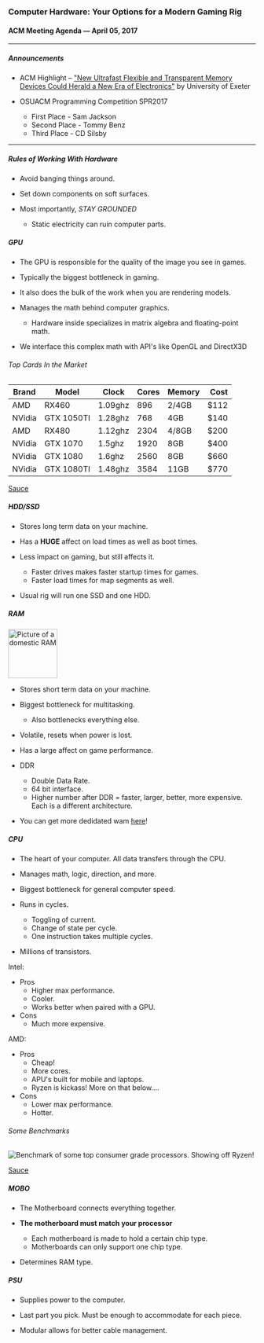 ### Computer Hardware: Your Options for a Modern Gaming Rig

#### ACM Meeting Agenda — April 05, 2017

***

##### Announcements

- ACM Highlight – ["New Ultrafast Flexible and Transparent Memory Devices Could Herald a New Era of Electronics"](http://www.exeter.ac.uk/news/research/title_576570_en.html) by University of Exeter

- OSUACM Programming Competition SPR2017
  - First Place - Sam Jackson
  - Second Place - Tommy Benz
  - Third Place - CD Silsby

***

##### Rules of Working With Hardware

- Avoid banging things around.

- Set down components on soft surfaces.

- Most importantly, *STAY GROUNDED*
  - Static electricity can ruin computer parts.

##### GPU
  
- The GPU is responsible for the quality of the image you see in games.

- Typically the biggest bottleneck in gaming.

- It also does the bulk of the work when you are rendering models.

- Manages the math behind computer graphics.
  - Hardware inside specializes in matrix algebra and floating-point math.

- We interface this complex math with API's like OpenGL and DirectX3D

###### Top Cards In the Market
|Brand |Model     |Clock  |Cores|Memory|Cost|
|------|----------|-------|-----|------|---:|
|AMD   |RX460     |1.09ghz|896  |2/4GB |$112|
|NVidia|GTX 1050TI|1.28ghz|768  |4GB   |$140|
|AMD   |RX480     |1.12ghz|2304 |4/8GB |$200|
|NVidia|GTX 1070  |1.5ghz |1920 |8GB   |$400|
|NVidia|GTX 1080  |1.6ghz |2560 |8GB   |$660|
|NVidia|GTX 1080TI|1.48ghz|3584 |11GB  |$770|

[Sauce](http://www.tomshardware.com/reviews/best-gpus,4380.html)

##### HDD/SSD

- Stores long term data on your machine.

- Has a **HUGE** affect on load times as well as boot times.

- Less impact on gaming, but still affects it.
  - Faster drives makes faster startup times for games.
  - Faster load times for map segments as well.

- Usual rig will run one SSD and one HDD.

##### RAM

<img src="https://upload.wikimedia.org/wikipedia/commons/thumb/5/5f/Angora_001.jpg/1280px-Angora_001.jpg" alt="Picture of a domestic RAM" width="100" height="100" />

- Stores short term data on your machine.

- Biggest bottleneck for multitasking.
  - Also bottlenecks everything else.

- Volatile, resets when power is lost.

- Has a large affect on game performance.

- DDR
  - Double Data Rate.
  - 64 bit interface.
  - Higher number after DDR = faster, larger, better, more expensive. Each is a different architecture.
  
- You can get more dedidated wam [here](http://www.downloadmoreram.com/)!

##### CPU

- The heart of your computer. All data transfers through the CPU.

- Manages math, logic, direction, and more.

- Biggest bottleneck for general computer speed.

- Runs in cycles.
  - Toggling of current.
  - Change of state per cycle.
  - One instruction takes multiple cycles.

- Millions of transistors.

Intel:
- Pros
  - Higher max performance.
  - Cooler.
  - Works better when paired with a GPU.
- Cons
  - Much more expensive.
  
AMD:
- Pros
  - Cheap!
  - More cores.
  - APU's built for mobile and laptops.
  - Ryzen is kickass! More on that below....
- Cons
  - Lower max performance.
  - Hotter.
  
###### Some Benchmarks
![Benchmark of some top consumer grade processors. Showing off Ryzen!](http://image.prntscr.com/image/db00aac2107443c6be223c4d209c4683.png "Consumer Grade CPU Benchmarks")

[Sauce](https://www.cpubenchmark.net/cpu.php?cpu=AMD+Ryzen+7+1800X&id=2966)
  
##### MOBO

- The Motherboard connects everything together.

- **The motherboard must match your processor**
  - Each motherboard is made to hold a certain chip type.
  - Motherboards can only support one chip type.

- Determines RAM type.

##### PSU

- Supplies power to the computer.

- Last part you pick. Must be enough to accommodate for each piece.

- Modular allows for better cable management.
